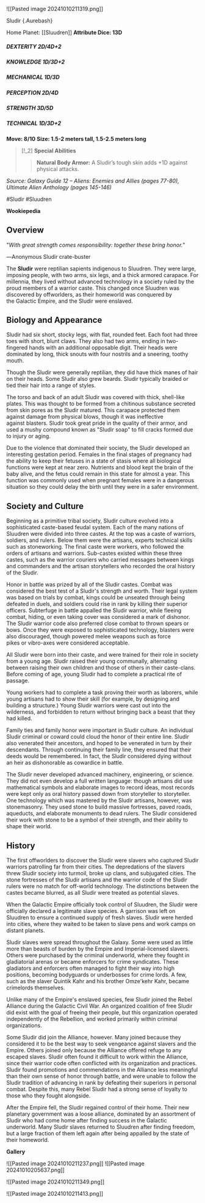 ![[Pasted image 20241010211319.png]]

Sludir {.Aurebash}

Home Planet: [[Sluudren]]
**Attribute Dice: 13D**
##### DEXTERITY 2D/4D+2
##### KNOWLEDGE 1D/3D+2
##### MECHANICAL 1D/3D
##### PERCEPTION 2D/4D
##### STRENGTH 3D/5D
##### TECHNICAL 1D/3D+2
**Move: 8/10**
**Size: 1.5-2 meters tall, 1.5-2.5 meters long**

> [!_2] 
> **Special Abilities**
> > **Natural Body Armor:** A Sludir’s tough skin adds +1D against physical attacks.
> 

*Source: Galaxy Guide 12 – Aliens: Enemies and Allies (pages 77-80), Ultimate Alien Anthology (pages 145-146)*

#Sludir #Sluudren

**Wookiepedia**

## Overview

"_With great strength comes responsibility: together these bring honor._"

―Anonymous Sludir crate-buster

The **Sludir** were reptilian sapients indigenous to Sluudren. They were large, imposing people, with two arms, six legs, and a thick armored carapace. For millennia, they lived without advanced technology in a society ruled by the proud members of a warrior caste. This changed once Sluudren was discovered by offworlders, as their homeworld was conquered by the Galactic Empire, and the Sludir were enslaved.

## Biology and Appearance

Sludir had six short, stocky legs, with flat, rounded feet. Each foot had three toes with short, blunt claws. They also had two arms, ending in two-fingered hands with an additional opposable digit. Their heads were dominated by long, thick snouts with four nostrils and a sneering, toothy mouth.

Though the Sludir were generally reptilian, they did have thick manes of hair on their heads. Some Sludir also grew beards. Sludir typically braided or tied their hair into a range of styles.

The torso and back of an adult Sludir was covered with thick, shell-like plates. This was thought to be formed from a chitinous substance secreted from skin pores as the Sludir matured. This carapace protected them against damage from physical blows, though it was ineffective against blasters. Sludir took great pride in the quality of their armor, and used a mushy compound known as "Sludir soap" to fill cracks formed due to injury or aging.

Due to the violence that dominated their society, the Sludir developed an interesting gestation period. Females in the final stages of pregnancy had the ability to keep their fetuses in a state of stasis where all biological functions were kept at near zero. Nutrients and blood kept the brain of the baby alive, and the fetus could remain in this state for almost a year. This function was commonly used when pregnant females were in a dangerous situation so they could delay the birth until they were in a safer environment.

## Society and Culture

Beginning as a primitive tribal society, Sludir culture evolved into a sophisticated caste-based feudal system. Each of the many nations of Sluudren were divided into three castes. At the top was a caste of warriors, soldiers, and rulers. Below them were the artisans, experts technical skills such as stoneworking. The final caste were workers, who followed the orders of artisans and warriors. Sub-castes existed within these three castes, such as the warrior couriers who carried messages between kings and commanders and the artisan storytellers who recorded the oral history of the Sludir.

Honor in battle was prized by all of the Sludir castes. Combat was considered the best test of a Sludir's strength and worth. Their legal system was based on trials by combat, kings could be unseated through being defeated in duels, and soldiers could rise in rank by killing their superior officers. Subterfuge in battle appalled the Sludir warrior, while fleeing combat, hiding, or even taking cover was considered a mark of dishonor. The Sludir warrior code also preferred close combat to thrown spears or bows. Once they were exposed to sophisticated technology, blasters were also discouraged, though powered melee weapons such as force pikes or vibro-axes were considered acceptable.

All Sludir were born into their caste, and were trained for their role in society from a young age. Sludir raised their young communally, alternating between raising their own children and those of others in their caste-clans. Before coming of age, young Sludir had to complete a practical rite of passage.

Young workers had to complete a task proving their worth as laborers, while young artisans had to show their skill (for example, by designing and building a structure.) Young Sludir warriors were cast out into the wilderness, and forbidden to return without bringing back a beast that they had killed.

Family ties and family honor were important in Sludir culture. An individual Sludir criminal or coward could cloud the honor of their entire line. Sludir also venerated their ancestors, and hoped to be venerated in turn by their descendants. Through continuing their family line, they ensured that their deeds would be remembered. In fact, the Sludir considered dying without an heir as dishonorable as cowardice in battle.

The Sludir never developed advanced machinery, engineering, or science. They did not even develop a full written language: though artisans did use mathematical symbols and elaborate images to record ideas, most records were kept only as oral history passed down from storyteller to storyteller. One technology which was mastered by the Sludir artisans, however, was stonemasonry. They used stone to build massive fortresses, paved roads, aqueducts, and elaborate monuments to dead rulers. The Sludir considered their work with stone to be a symbol of their strength, and their ability to shape their world.

## History

The first offworlders to discover the Sludir were slavers who captured Sludir warriors patrolling far from their cities. The depredations of the slavers threw Sludir society into turmoil, broke up clans, and subjugated cities. The stone fortresses of the Sludir artisans and the warrior code of the Sludir rulers were no match for off-world technology. The distinctions between the castes became blurred, as all Sludir were treated as potential slaves.

When the Galactic Empire officially took control of Sluudren, the Sludir were officially declared a legitimate slave species. A garrison was left on Sluudren to ensure a continued supply of fresh slaves. Sludir were herded into cities, where they waited to be taken to slave pens and work camps on distant planets.

Sludir slaves were spread throughout the Galaxy. Some were used as little more than beasts of burden by the Empire and Imperial-licensed slavers. Others were purchased by the criminal underworld, where they fought in gladiatorial arenas or became enforcers for crime syndicates. These gladiators and enforcers often managed to fight their way into high positions, becoming bodyguards or underbosses for crime lords. A few, such as the slaver Quintik Kahr and his brother Omze'kehr Kahr, became crimelords themselves.

Unlike many of the Empire's enslaved species, few Sludir joined the Rebel Alliance during the Galactic Civil War. An organized coalition of free Sludir did exist with the goal of freeing their people, but this organization operated independently of the Rebellion, and worked primarily within criminal organizations.

Some Sludir did join the Alliance, however. Many joined because they considered it to be the best way to seek vengeance against slavers and the Empire. Others joined only because the Alliance offered refuge to any escaped slaves. Sludir often found it difficult to work within the Alliance, since their warrior code often conflicted with its organization and practices. Sludir found promotions and commendations in the Alliance less meaningful than their own sense of honor through battle, and were unable to follow the Sludir tradition of advancing in rank by defeating their superiors in personal combat. Despite this, many Rebel Sludir had a strong sense of loyalty to those who they fought alongside.

After the Empire fell, the Sludir regained control of their home. Their new planetary government was a loose alliance, dominated by an assortment of Sludir who had come home after finding success in the Galactic underworld. Many Sludir slaves returned to Sluudren after finding freedom, but a large fraction of them left again after being appalled by the state of their homeworld.

**Gallery**

![[Pasted image 20241010211237.png]]
![[Pasted image 20241010205637.png]]

![[Pasted image 20241010211349.png]]

![[Pasted image 20241010211413.png]]